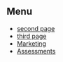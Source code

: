 ## Menu
-  [second page](second-page.html)
-  [third page](third-page.html)
-  [Marketing](/marketing/smarti-overview.html)
-  [Assessments](/assessment/assessment-home.html)